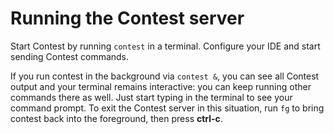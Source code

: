 # Running the Contest server

Start Contest by running `contest` in a terminal. Configure your IDE and start
sending Contest commands.

If you run contest in the background via `contest &`, you can see all Contest
output and your terminal remains interactive: you can keep running other
commands there as well. Just start typing in the terminal to see your command
prompt. To exit the Contest server in this situation, run `fg` to bring contest
back into the foreground, then press **ctrl-c**.
